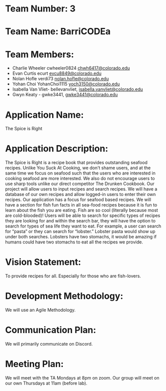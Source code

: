 # Team Number: 3
# Team Name: BarriCODEa
# Team Members:
- Charlie Wheeler cwheeler0824 chwh6417@colorado.edu
- Evan Curtis ecurt evcu8849@colorado.edu
- Nolan Hofle verdi73 nolan.hofle@colorado.edu
- Yohan Choi YohanChoi1115 yoch3150@colorado.edu
- Isabella Van Vliet- bellevanvliet, isabella.vanvliet@colorado.edu
- Gwyn Keaty - gwke3441, gwke3441@colorado.edu
# Application Name:
The Spice is Right

# Application Description:
The Spice is Right is a recipe book that provides outstanding seafood recipes. Unlike You Suck At Cooking, we don't shame users, and at the same time we focus on seafood such that the users who are interested in cooking seafood are more interested. We also do not encourage users to use sharp tools unlike our direct competitor The Drunken Cookbook.
Our project will allow users to input recipes and search recipes. We will have a database of our own recipes and allow logged-in users to enter their own recipes. Our application has a focus for seafood based recipes. We will have a section for fish fun facts in all sea-food recipes because it is fun to learn about the fish you are eating. Fish are so cool (literally because most are cold-blooded)!
	Users will be able to search for specific types of recipes they are looking for and within the search bar, they will have the option to search for types of sea life they want to eat. For example, a user can search for “pasta” or they can search for “lobster.” Lobster pasta would show up under both searches. Lobsters have two stomachs, it would be amazing if humans could have two stomachs to eat all the recipes we provide.

# Vision Statement:
To provide recipes for all. Especially for those who are fish-lovers. 

# Development Methodology:
We will use an Agile Methodology. 

# Communication Plan:
We will primarily communicate on Discord.

# Meeting Plan:
We will meet with the TA Mondays at 8pm on zoom.
Our group will meet on our own Thursdays at 11am (before lab).
